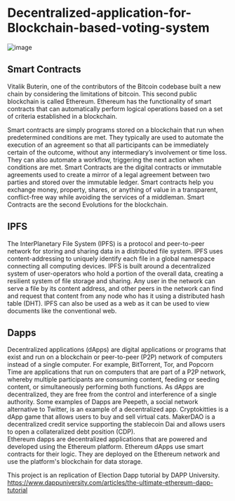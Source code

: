 # Decentralized-application-for-Blockchain-based-voting-system

![image](https://user-images.githubusercontent.com/60337704/147132124-3421deb1-f277-458e-a6de-e5f2d2c3302e.png)


## Smart Contracts

Vitalik Buterin, one of the contributors of the Bitcoin codebase built a new chain by considering the limitations of bitcoin. This second public blockchain is called Ethereum. Ethereum has the functionality of smart contracts that can automatically perform logical operations based on a set of criteria established in a blockchain.

Smart contracts are simply programs stored on a blockchain that run when predetermined conditions are met. They typically are used to automate the execution of an agreement so that all participants can be immediately certain of the outcome, without any intermediary’s involvement or time loss. They can also automate a workflow, triggering the next action when conditions are met.
Smart Contracts are the digital contracts or immutable agreements used to create a mirror of a legal agreement between two parties and stored over the immutable ledger. Smart contracts help you exchange money, property, shares, or anything of value in a transparent, conflict-free way while avoiding the services of a middleman. Smart Contracts are the second Evolutions for the blockchain.

## IPFS

The InterPlanetary File System (IPFS) is a protocol and peer-to-peer network for storing and sharing data in a distributed file system. IPFS uses content-addressing to uniquely identify each file in a global namespace connecting all computing devices. 
IPFS is built around a decentralized system of user-operators who hold a portion of the overall data, creating a resilient system of file storage and sharing. Any user in the network can serve a file by its content address, and other peers in the network can find and request that content from any node who has it using a distributed hash table (DHT). 
IPFS can also be used as a web as it can be used to view documents like the conventional web.

##  Dapps

Decentralized applications (dApps) are digital applications or programs that exist and run on a blockchain or peer-to-peer (P2P) network of computers instead of a single computer. For example, BitTorrent, Tor, and Popcorn Time are applications that run on computers that are part of a P2P network, whereby multiple participants are consuming content, feeding or seeding content, or simultaneously performing both functions. As dApps are decentralized, they are free from the control and interference of a single authority. Some examples of Dapps are Peepeth, a social network alternative to Twitter, is an example of a decentralized app. Cryptokitties is a dApp game that allows users to buy and sell virtual cats. MakerDAO is a decentralized credit service supporting the stablecoin Dai and allows users to open a collateralized debt position (CDP).  
Ethereum dapps are decentralized applications that are powered and developed using the Ethereum platform. Ethereum dApps use smart contracts for their logic. They are deployed on the Ethereum network and use the platform's blockchain for data storage.

This project is an replication of Election Dapp tutorial by DAPP University. 
https://www.dappuniversity.com/articles/the-ultimate-ethereum-dapp-tutorial
